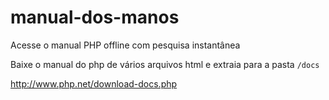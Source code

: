 manual-dos-manos
================

Acesse o manual PHP offline com pesquisa instantânea

Baixe o manual do php de vários arquivos html e extraia para a pasta `/docs`

http://www.php.net/download-docs.php
